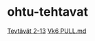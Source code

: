 # ohtu-tehtavat

[Tevtävät 2-13](https://github.com/PPeltola/ohtu-2019-viikko1/blob/master/README.md)
[Vk6 PULL.md](https://github.com/PPeltola/ohtu-tehtavat/blob/master/viikko6/PULL.md)
